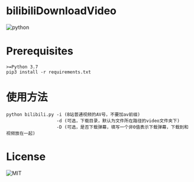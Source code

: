 # bilibiliDownloadVideo

![python](https://img.shields.io/badge/python-3.7.2-blue.svg)

# Prerequisites
```
>=Python 3.7
pip3 install -r requirements.txt
```

# 使用方法
```
python bilibili.py -i (B站普通视频的AV号，不要加av前缀) 
                   -d (可选，下载目录，默认为文件所在路径的video文件夹下) 
                   -D (可选，是否下载弹幕，填写一个非0值表示下载弹幕，下载到和视频放在一起)
```

# License
![MIT](https://img.shields.io/github/license/MarcWarrior/bilibiliDownloadVideo.svg?style=flat)
